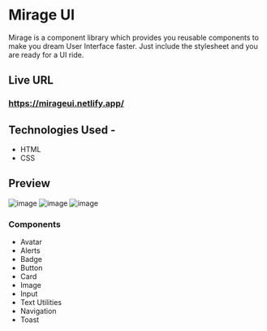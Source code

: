 # Mirage UI 

Mirage is a component library which provides you reusable components to make you dream User Interface faster.
Just include the stylesheet and you are ready for a UI ride.

## Live URL



### https://mirageui.netlify.app/


## Technologies Used -
- HTML
- CSS

## Preview

![image](https://user-images.githubusercontent.com/32216307/154978868-712e8b36-bfbd-4d28-97a2-56c1283cd647.png)
![image](https://user-images.githubusercontent.com/32216307/154979231-861faec5-4d51-4dd3-9c75-aa4e39c7430a.png)
![image](https://user-images.githubusercontent.com/32216307/154979332-08497644-20f1-44bf-949d-08f3c1afd4e0.png)

### Components
 - Avatar
 - Alerts
 - Badge
 - Button
 - Card
 - Image
 - Input
 - Text Utilities
 - Navigation
 - Toast
